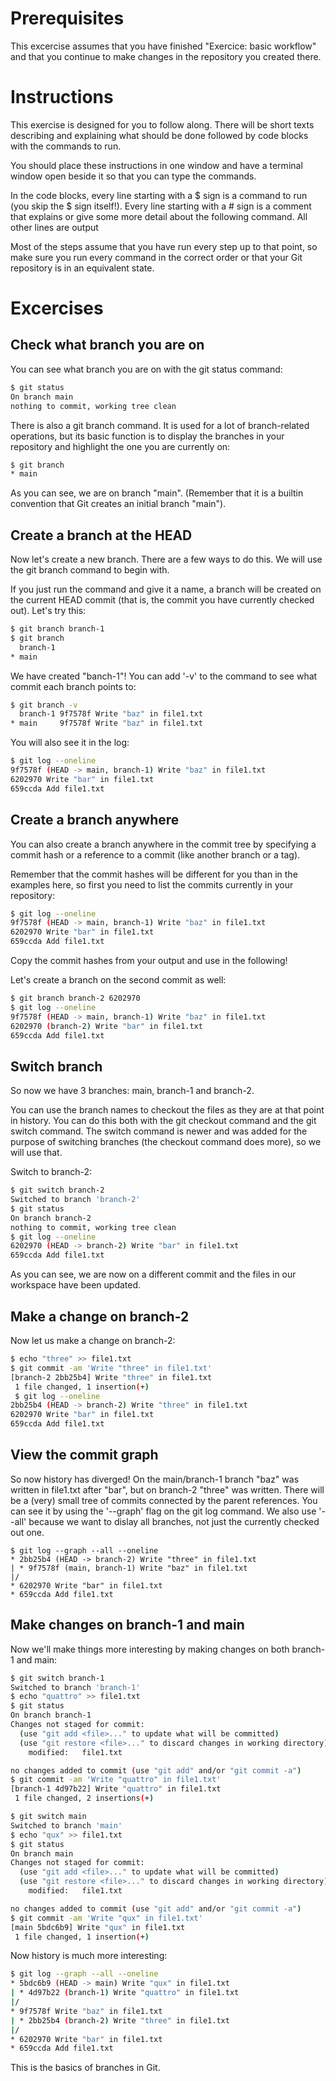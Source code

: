 # Prerequisites

This excercise assumes that you have finished "Exercice: basic workflow" and that you continue to make changes in the repository you created there.

# Instructions

This exercise is designed for you to follow along. There will be short texts describing and explaining what should be done followed by code blocks with the commands to run. 

You should place these instructions in one window and have a terminal window open beside it so that you can type the commands.

In the code blocks, every line starting with a $ sign is a command to run (you skip the $ sign itself!). Every line starting with a # sign is a comment that explains or give some more detail about the following command. All other lines are output 

Most of the steps assume that you have run every step up to that point, so make sure you run every command in the correct order or that your Git repository is in an equivalent state.

# Excercises

## Check what branch you are on

You can see what branch you are on with the git status command:

```bash
$ git status
On branch main
nothing to commit, working tree clean
```

There is also a git branch command. It is used for a lot of branch-related operations, but its basic function is to display the branches in your repository and highlight the one you are currently on:

```bash
$ git branch
* main
```

As you can see, we are on branch "main". (Remember that it is a builtin convention that Git creates an initial branch "main").

## Create a branch at the HEAD

Now let's create a new branch. There are a few ways to do this. We will use the git branch command to begin with.

If you just run the command and give it a name, a branch will be created on the current HEAD commit (that is, the commit you have currently checked out). Let's try this:

```bash
$ git branch branch-1
$ git branch
  branch-1
* main
```

We have created "banch-1"! You can add '-v' to the command to see what commit each branch points to:

```bash
$ git branch -v
  branch-1 9f7578f Write "baz" in file1.txt
* main     9f7578f Write "baz" in file1.txt
```

You will also see it in the log:

```bash
$ git log --oneline
9f7578f (HEAD -> main, branch-1) Write "baz" in file1.txt
6202970 Write "bar" in file1.txt
659ccda Add file1.txt
```

## Create a branch anywhere

You can also create a branch anywhere in the commit tree by specifying a commit hash or a reference to a commit (like another branch or a tag).

Remember that the commit hashes will be different for you than in the examples here, so first you need to list the commits currently in your repository:

```bash
$ git log --oneline
9f7578f (HEAD -> main, branch-1) Write "baz" in file1.txt
6202970 Write "bar" in file1.txt
659ccda Add file1.txt
```

Copy the commit hashes from your output and use in the following!

Let's create a branch on the second commit as well:

```bash
$ git branch branch-2 6202970
$ git log --oneline
9f7578f (HEAD -> main, branch-1) Write "baz" in file1.txt
6202970 (branch-2) Write "bar" in file1.txt
659ccda Add file1.txt
```

## Switch branch

So now we have 3 branches: main, branch-1 and branch-2.

You can use the branch names to checkout the files as they are at that point in history. You can do this both with the git checkout command and the git switch command. The switch command is newer and was added for the purpose of switching branches (the checkout command does more), so we will use that.

Switch to branch-2:

```bash
$ git switch branch-2
Switched to branch 'branch-2'
$ git status
On branch branch-2
nothing to commit, working tree clean
$ git log --oneline
6202970 (HEAD -> branch-2) Write "bar" in file1.txt
659ccda Add file1.txt
```

As you can see, we are now on a different commit and the files in our workspace have been updated.

## Make a change on branch-2

Now let us make a change on branch-2:

```bash
$ echo "three" >> file1.txt
$ git commit -am 'Write "three" in file1.txt'
[branch-2 2bb25b4] Write "three" in file1.txt
 1 file changed, 1 insertion(+)
 $ git log --oneline
2bb25b4 (HEAD -> branch-2) Write "three" in file1.txt
6202970 Write "bar" in file1.txt
659ccda Add file1.txt
 ```

## View the commit graph

So now history has diverged! On the main/branch-1 branch "baz" was written in file1.txt after "bar", but on branch-2 "three" was written. There will be a (very) small tree of commits connected by the parent references. You can see it by using the '--graph' flag on the git log command. We also use '--all' because we want to dislay all branches, not just the currently checked out one.

```branch
$ git log --graph --all --oneline
* 2bb25b4 (HEAD -> branch-2) Write "three" in file1.txt
| * 9f7578f (main, branch-1) Write "baz" in file1.txt
|/
* 6202970 Write "bar" in file1.txt
* 659ccda Add file1.txt
```

## Make changes on branch-1 and main

Now we'll make things more interesting by making changes on both branch-1 and main:

```bash
$ git switch branch-1
Switched to branch 'branch-1'
$ echo "quattro" >> file1.txt
$ git status
On branch branch-1
Changes not staged for commit:
  (use "git add <file>..." to update what will be committed)
  (use "git restore <file>..." to discard changes in working directory)
	modified:   file1.txt

no changes added to commit (use "git add" and/or "git commit -a")
$ git commit -am 'Write "quattro" in file1.txt'
[branch-1 4d97b22] Write "quattro" in file1.txt
 1 file changed, 2 insertions(+)

$ git switch main
Switched to branch 'main'
$ echo "qux" >> file1.txt
$ git status
On branch main
Changes not staged for commit:
  (use "git add <file>..." to update what will be committed)
  (use "git restore <file>..." to discard changes in working directory)
	modified:   file1.txt

no changes added to commit (use "git add" and/or "git commit -a")
$ git commit -am 'Write "qux" in file1.txt'
[main 5bdc6b9] Write "qux" in file1.txt
 1 file changed, 1 insertion(+)
```

Now history is much more interesting:

```bash
$ git log --graph --all --oneline
* 5bdc6b9 (HEAD -> main) Write "qux" in file1.txt
| * 4d97b22 (branch-1) Write "quattro" in file1.txt
|/
* 9f7578f Write "baz" in file1.txt
| * 2bb25b4 (branch-2) Write "three" in file1.txt
|/
* 6202970 Write "bar" in file1.txt
* 659ccda Add file1.txt
````

This is the basics of branches in Git.